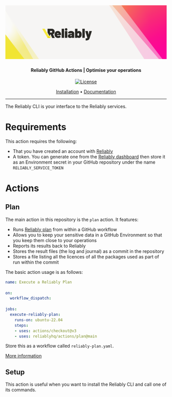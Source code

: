 <h2 align="center">
  <br>
  <p align="center"><img src="https://raw.githubusercontent.com/reliablyhq/cli/main/public/logo.png"></p>
</h2>

<h4 align="center">Reliably GitHub Actions | Optimise your operations</h4>

<p align="center">
   <a href="https://github.com/reliablyhq/actions/blob/master/LICENSE.md">
   <img alt="License" src="https://img.shields.io/github/license/reliablyhq/cli">
</p>

<p align="center">
  <a href="#installation">Installation</a> •
  <a href="https://reliably.com/docs/cli/">Documentation</a>
</p>

---

The Reliably CLI is your interface to the Reliably services. 


# Requirements

This action requires the following:

* That you have created an account with [Reliably][reliably]
* A token. You can generate one from the [Reliably dashboard](token) then
  store it as an Environment secret in your GitHub repository under the name
  `RELIABLY_SERVICE_TOKEN`

[reliably]: https://reliably.com
[token]: https://app.reliably.com/settings/tokens/


# Actions

## Plan

[plan]: https://reliably.com/docs/concepts/plans/

The main action in this repository is the `plan` action. It features:

* Runs [Reliably plan](plan) from within a GitHub workflow
* Allows you to keep your sensitive data in a GitHub Environment so that
  you keep them close to your operations
* Reports its results back to Reliably
* Stores the result files (the log and journal) as a commit in the repository
* Stores a file listing all the licences of all the packages used as part
  of run within the commit

The basic action usage is as follows:

```yaml
name: Execute a Reliably Plan

on:
  workflow_dispatch:

jobs:
  execute-reliably-plan:
    runs-on: ubuntu-22.04
    steps:
    - uses: actions/checkout@v3
    - uses: reliablyhq/actions/plan@main
```

Store this as a workflow called `reliably-plan.yaml`.

[More information](https://reliably.com/docs/deployment/#github-1)

## Setup

This action is useful when you want to install the Reliably CLI and call one
of its commands.